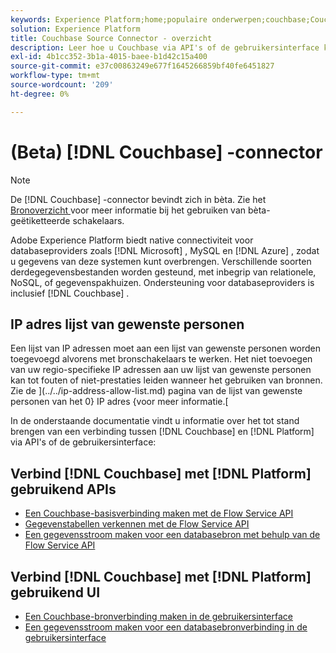 ```yaml
---
keywords: Experience Platform;home;populaire onderwerpen;couchbase;Couchbase
solution: Experience Platform
title: Couchbase Source Connector - overzicht
description: Leer hoe u Couchbase via API's of de gebruikersinterface koppelt aan Adobe Experience Platform.
exl-id: 4b1cc352-3b1a-4015-baee-b1d42c15a400
source-git-commit: e37c00863249e677f1645266859bf40fe6451827
workflow-type: tm+mt
source-wordcount: '209'
ht-degree: 0%

---
```


# (Beta) [!DNL Couchbase] -connector

>[!NOTE]
>
>De [!DNL Couchbase] -connector bevindt zich in bèta. Zie het [ Bronoverzicht ](../../home.md#terms-and-conditions) voor meer informatie bij het gebruiken van bèta-geëtiketteerde schakelaars.

Adobe Experience Platform biedt native connectiviteit voor databaseproviders zoals [!DNL Microsoft] , MySQL en [!DNL Azure] , zodat u gegevens van deze systemen kunt overbrengen. Verschillende soorten derdegegevensbestanden worden gesteund, met inbegrip van relationele, NoSQL, of gegevenspakhuizen. Ondersteuning voor databaseproviders is inclusief [!DNL Couchbase] .

## IP adres lijst van gewenste personen

Een lijst van IP adressen moet aan een lijst van gewenste personen worden toegevoegd alvorens met bronschakelaars te werken. Het niet toevoegen van uw regio-specifieke IP adressen aan uw lijst van gewenste personen kan tot fouten of niet-prestaties leiden wanneer het gebruiken van bronnen. Zie de ](../../ip-address-allow-list.md) pagina van de lijst van gewenste personen van het 0} IP adres {voor meer informatie.[

In de onderstaande documentatie vindt u informatie over het tot stand brengen van een verbinding tussen [!DNL Couchbase] en [!DNL Platform] via API&#39;s of de gebruikersinterface:

## Verbind [!DNL Couchbase] met [!DNL Platform] gebruikend APIs

- [Een Couchbase-basisverbinding maken met de Flow Service API](../../tutorials/api/create/databases/couchbase.md)
- [Gegevenstabellen verkennen met de Flow Service API](../../tutorials/api/explore/tabular.md)
- [Een gegevensstroom maken voor een databasebron met behulp van de Flow Service API](../../tutorials/api/collect/database-nosql.md)

## Verbind [!DNL Couchbase] met [!DNL Platform] gebruikend UI

- [Een Couchbase-bronverbinding maken in de gebruikersinterface](../../tutorials/ui/create/databases/couchbase.md)
- [Een gegevensstroom maken voor een databasebronverbinding in de gebruikersinterface](../../tutorials/ui/dataflow/databases.md)
